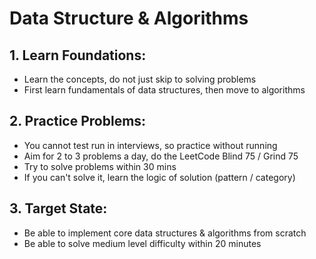 # Data Structure & Algorithms

## 1. Learn Foundations:
- Learn the concepts, do not just skip to solving problems
- First learn fundamentals of data structures, then move to algorithms

## 2. Practice Problems:
- You cannot test run in interviews, so practice without running
- Aim for 2 to 3 problems a day, do the LeetCode Blind 75 / Grind 75
- Try to solve problems within 30 mins
- If you can't solve it, learn the logic of solution (pattern / category)

## 3. Target State:
- Be able to implement core data structures & algorithms from scratch
- Be able to solve medium level difficulty within 20 minutes
